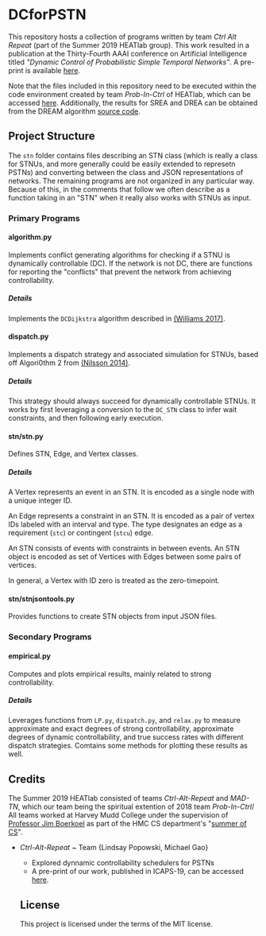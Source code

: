 # DCforPSTN
This repository hosts a collection of programs written by team *Ctrl Alt Repeat* (part of the Summer 2019 HEATlab group). This work resulted in a publication at the Thirty-Fourth AAAI conference on Artificial Intelligence  titled *"Dynamic Control of Probabilistic Simple Temporal Networks"*.  A pre-print is available [here](https://www.cs.hmc.edu/HEAT/papers/Gao_et_al_AAAI_2020.pdf).

Note that the files included in this repository need to be executed within the code environment created by team *Prob-In-Ctrl* of HEATlab, which can be accessed [here](https://github.com/HEATlab/Prob-in-Ctrl). Additionally, the results for SREA and DREA can be obtained from the DREAM algorithm [source code](https://github.com/HEATlab/DREAM).
<!-- 
## Data Processing
The `dataset` folder hosts JSON representations of STNUs used in our research.
These STNUs were constructed from the *ROVERS* and *CAR-SHARING* PSTNs, made by [(Santana et. al. 2016)](https://www.aaai.org/ocs/index.php/ICAPS/ICAPS16/paper/view/13138) and available [here](http://groups.csail.mit.edu/mers/datasets/scheduling/), by replacing distributions with finite intervals over all contingent edges.  

Each STNU is encoded by a list of nodes and constraints between those nodes.
All 452 STNUs in the `dataset/dynamically_controllable` directory are dynamically controllable while the 169 STNUs in the `dataset/uncontrollable` directory are consistent, but not dynamically controllable.

This dataset of networks is referenced in [the paper](https://www.cs.hmc.edu/HEAT/papers/Akmal_et_al_ICAPS_2019.pdf) our team submitted to [ICAPS 2019](https://icaps19.icaps-conference.org/).

## Documentation
Files throughout the project are commented in doxygen style. -->

## Project Structure
The `stn` folder contains files describing an STN class (which is really a class for STNUs, and more generally could be easily extended to represetn PSTNs) and converting between the class and JSON representations of networks. 
The remaining programs are not organized in any particular way. Because of this, in the comments that follow we often describe as a function taking in an "STN" when it really also works with STNUs as input.

### Primary Programs

#### algorithm.py
Implements conflict generating algorithms for checking if a STNU is dynamically controllable (DC).
If the network is not DC, there are functions for reporting the "conflicts" that prevent the network from achieving controllability.
##### Details
Implements the `DCDijkstra` algorithm described in [(Williams 2017)](https://www.ijcai.org/proceedings/2017/598).

#### dispatch.py
Implements a dispatch strategy and associated simulation for STNUs, based off Algori0thm 2 from [(Nilsson 2014)](https://pdfs.semanticscholar.org/0313/af826f45d090a63fd5d787c92321666115c8.pdf).
##### Details
This strategy should always succeed for dynamically controllable STNUs.
It works by first leveraging a conversion to the `DC_STN` class to infer wait constraints, and then following early execution.

<!-- #### LP.py
Uses `PuLP` module to set up and solve several different LPs.
These LPs are primarily attempts at linearizing the calculation for degree of strong controllability.
The main structure of the constraints remains the same accross most of the programs, but there are many different types of objective functions used.
##### Details
This files contains 4 different LPs (Original LP has two different kinds objectives).
* *Original LP (with naive objective function)*: In this LP, we are minimizing the sum of contingent intervals shrinked.
* *Original LP*: In this LP, we are minimizing the sum of contingent intervals shrinked divided by original length of the contingent intervals.
* *Proportion LP*: In this LP, we are shrinking all contingent edges by the
same proportion, and we are minimizing the proportion shrinked.
* *Maximin LP*: In this LP, we are maximizing the minimum amount we can shrink from a contingent edge.
* *Minimax LP*: In this LP, we are minimizing the maximum amount we can shrink from a contingent edge.

Through experiments, we discovered that the *Original LP* was the best approximation for the degree of strong controllability.
This method is referred to in our paper as the DSC-LP. 


#### probability.py
Stores functions that, given conflicts from non-DC network, return the predicted probability of successful dispatch on those networks.
##### Details
The approximation here is an application of CLT to sums of uniformly distributed random variables. -->

<!-- #### relax.py
Using the routines from `algorithm.py` and `LP.py`, defines various different ways of selecting "maximal" subintervals.
##### Description
The approaches for computing subintervals in the strong controllability case involve using solutions from some LPs.
In the dynamic controllability case, the main approach implemented is the `optimalRelax` function, which is a very straightforward algorithm (with `O(k*log k)` complexity, if `k` is the number of edges in the conflict) that finds the true maximum subintervals (in the sense of maximizing resulting volume while ensuring the conflict is resolved). -->

#### stn/stn.py
Defines STN, Edge, and Vertex classes.
##### Details
A Vertex represents an event in an STN.
It is encoded as a single node with a unique integer ID.

An Edge represents a constraint in an STN.
It is encoded as a pair of vertex IDs labeled with an interval and type.
The type designates an edge as a requirement (`stc`) or contingent (`stcu`) edge.

An STN consists of events with constraints in between events.
An STN object is encoded as set of Vertices with Edges between some pairs of vertices.

In general, a Vertex with ID zero is treated as the zero-timepoint.

#### stn/stnjsontools.py
Provides functions to create STN objects from input JSON files.


### Secondary Programs

<!-- #### dc_stn.py
An older file.
Builds a `DC_STN` class that represents STNUs with an aim of manipulating the associated labeled distance graph.
Implements the DC checking algorithm described in [(Morris 2003)](https://pdfs.semanticscholar.org/6fb1/b64231b23924bd9e2a1c49f3b282a99e2f15.pdf).
Also has a function for checking if STNs are consistent or not. -->

#### empirical.py
Computes and plots empirical results, mainly related to strong controllability.
##### Details
Leverages functions from `LP.py`, `dispatch.py`, and `relax.py` to measure approximate and exact degrees of strong controllability, approximate degrees of dynamic controllability, and true success rates with different dispatch strategies.
Comtains some methods for plotting these results as well.

<!-- #### plot.py
A file that makes use of the `plotly` module to make some nice graphs of the results outputted by `empirical.py`.  

#### result_stats.py
A short file for computing correlations between some of the sets of data stored in the `result` folder.

#### simulation.py
Attempts at writing early and late strategies for dispatch on STNUs.
This program did not really end up getting used, since the attempts at implementing early and late strategies here are incorrect.
Instead, we only used the simulation presented in `dispatch.py`.

#### util.py
Holds a few helpful functions, which are called by other programs.
##### Details
Provides
- `STNtoDCSTN`: a function for converting from `STN` objects to `DC_STN` objects
- `normal`:     a function for getting STNUs in normal form (that is, all contingent edges have lower bound zero)
- `PriorityQueue`: a class implementing a standard min-heap

### Interfacing with NEOS

#### build_xml.py
A python program to take in AMPL model files and convert them to an XML format that can be submitted to the NEOS server.

#### model.py
Given an STNU, builds the corresponding optimization problem for computing the degree of strong controllability for the network.
##### Details
The output is an AMPL file.
The objective function is the logarithm of the product of the lengths of contingent subintervals.

#### NeosClient.py
A NEOS Python client (made available by the [NEOS server](https://neos-server.org/neos/downloads.html)) that has been mildly modified. This is used to submit optimization problems to NEOS, and then extract the values achieved by the objective function once the jobs are finished. -->



<!-- ### Other Files

#### result
This folder contains several JSON files storing results we found related to degree of controllability, empirical success rates for dispatch, and solutions to nonlinear optimization problems. -->

## Credits
The Summer 2019 HEATlab consisted of teams *Ctrl-Alt-Repeat* and *MAD-TN*, which our team being the spiritual extention of 2018 team *Prob-In-Ctrl*/
All teams worked at Harvey Mudd College under the supervision of [Professor Jim Boerkoel](https://www.cs.hmc.edu/~boerkoel/) as part of the HMC CS department's "[summer of CS](https://www.cs.hmc.edu/research/)".

- *Ctrl-Alt-Repeat* ~ Team {Lindsay Popowski, Michael Gao}
  - Explored dynnamic controllability schedulers for PSTNs
  - A pre-print of our work, published in ICAPS-19, can be accessed [here](https://www.cs.hmc.edu/HEAT/papers/Gao_et_al_AAAI_2020.pdf).
  
  ## License
  This project is licensed under the terms of the MIT license.
